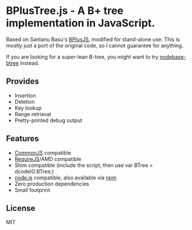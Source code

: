 BPlusTree.js - A B+ tree implementation in JavaScript.
======================================================
Based on Santanu Basu's [BPlusJS](https://github.com/santanubasu/BPlusJS), modified for stand-alone use. This is mostly
just a port of the original code, so I cannot guarantee for anything.

If you are looking for a super-lean B-tree, you might want to try [nodebase-btree](https://github.com/dcodeIO/nodebase-btree)
instead.

Provides
--------
* Insertion
* Deletion
* Key lookup
* Range retrieval
* Pretty-printed debug output

Features
--------
* [CommonJS](http://www.commonjs.org/) compatible
* [RequireJS](http://requirejs.org/)/AMD compatible
* Shim compatible (include the script, then use var BTree = dcodeIO.BTree;)
* [node.js](http://nodejs.org) compatible, also available via [npm](https://npmjs.org/package/btreejs)
* Zero production dependencies
* Small footprint

License
-------
MIT
